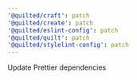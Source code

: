 ```yaml
---
'@quilted/craft': patch
'@quilted/create': patch
'@quilted/eslint-config': patch
'@quilted/quilt': patch
'@quilted/stylelint-config': patch
---
```


Update Prettier dependencies
